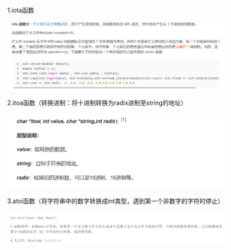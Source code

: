 1.iota函数

![image-20230109163101009](images/image-20230109163101009.png)

2.itoa函数（转换进制：将十进制转换为radix进制至string的地址）

![image-20230109164608615](images/image-20230109164608615.png)

3.atoi函数（将字符串中的数字转换成int类型，遇到第一个非数字的字符时停止）

![image-20230109171855262](images/image-20230109171855262.png)